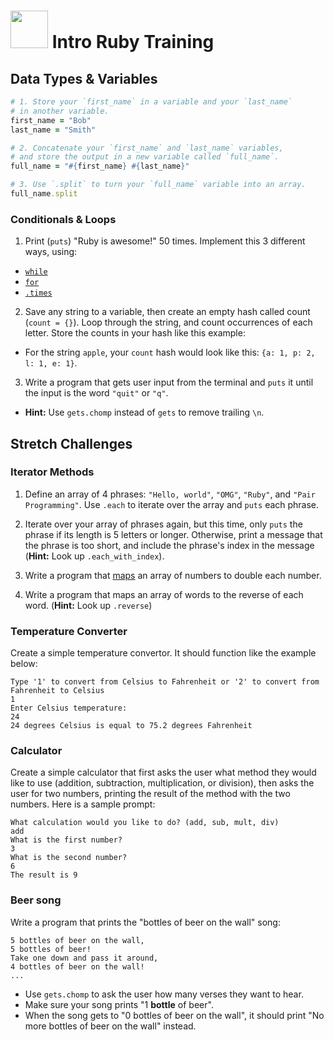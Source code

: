 # <img src="https://cloud.githubusercontent.com/assets/7833470/10899314/63829980-8188-11e5-8cdd-4ded5bcb6e36.png" height="60"> Intro Ruby Training

## Data Types & Variables

```rb
# 1. Store your `first_name` in a variable and your `last_name`
# in another variable.
first_name = "Bob"
last_name = "Smith"

# 2. Concatenate your `first_name` and `last_name` variables,
# and store the output in a new variable called `full_name`.
full_name = "#{first_name} #{last_name}"

# 3. Use `.split` to turn your `full_name` variable into an array.
full_name.split
```

### Conditionals & Loops

1. Print (`puts`) "Ruby is awesome!" 50 times. Implement this 3 different ways, using:
  * <a href="http://www.tutorialspoint.com/ruby/ruby_loops.htm" >`while`</a>
  * <a href="http://www.tutorialspoint.com/ruby/ruby_loops.htm" >`for`</a>
  * <a href="http://ruby-doc.org/core-2.0.0/Integer.html#method-i-times" >`.times`</a>

2. Save any string to a variable, then create an empty hash called count (`count = {}`). Loop through the string, and count occurrences of each letter. Store the counts in your hash like this example:
  * For the string `apple`, your `count` hash would look like this: `{a: 1, p: 2, l: 1, e: 1}`.

3. Write a program that gets user input from the terminal and `puts` it until the input is the word `"quit"` or `"q"`.
  * **Hint:** Use `gets.chomp` instead of `gets` to remove trailing `\n`.


## Stretch Challenges

### Iterator Methods

1. Define an array of 4 phrases: `"Hello, world"`, `"OMG"`, `"Ruby"`, and `"Pair Programming"`. Use `.each` to iterate over the array and `puts` each phrase.

2. Iterate over your array of phrases again, but this time, only `puts` the phrase if its length is 5 letters or longer. Otherwise, print a message that the phrase is too short, and include the phrase's index in the message (**Hint:** Look up `.each_with_index`).

1. Write a program that <a href="http://ruby-doc.org/core-2.2.0/Array.html#method-i-map" >maps</a> an array of numbers to double each number.

2. Write a program that maps an array of words to the reverse of each word. (**Hint:** Look up `.reverse`)


### Temperature Converter

Create a simple temperature convertor. It should function like the example below:

  ```
  Type '1' to convert from Celsius to Fahrenheit or '2' to convert from Fahrenheit to Celsius
  1
  Enter Celsius temperature:
  24
  24 degrees Celsius is equal to 75.2 degrees Fahrenheit
  ```

### Calculator

Create a simple calculator that first asks the user what method they would like to use (addition, subtraction, multiplication, or division), then asks the user for two numbers, printing the result of the method with the two numbers. Here is a sample prompt:

  ```
  What calculation would you like to do? (add, sub, mult, div)
  add
  What is the first number?
  3
  What is the second number?
  6
  The result is 9
  ```

### Beer song

Write a program that prints the "bottles of beer on the wall" song:

  ```
  5 bottles of beer on the wall,
  5 bottles of beer!
  Take one down and pass it around,
  4 bottles of beer on the wall!
  ...
  ```

  * Use `gets.chomp` to ask the user how many verses they want to hear.
  * Make sure your song prints "1 **bottle** of beer".
  * When the song gets to "0 bottles of beer on the wall", it should print "No more bottles of beer on the wall" instead.
